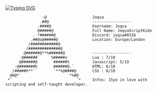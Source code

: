 [![Typing SVG](https://readme-typing-svg.demolab.com/?lines=Hello+Welcome+To+My+Profile!;Second+line+of+text)](https://git.io/typing-svg)



                    -@                    Joqsa
                   .##@                   -----------------
                  .####@                  Username: Joqsa
                  @#####@                 Full Name: JoqsaScriptKido
                . *######@                Discord: joqsa#0316
               .##@o@#####@               Location: Europe/London
              /############@              
             /##############@             
            @######@**%######@            -----------------
           @######`     %#####o           Lua : 7/10
          @######@       ######%          Javascript: 5/1O
        -@#######h       ######@.`        HTML: 6/10
       /#####h**``       `**%@####@       CSS : 6/10
      @H@*`                    `*%#@      
     *`                            `*     Infos: 15yo in love with scripting and self-taught developer.
